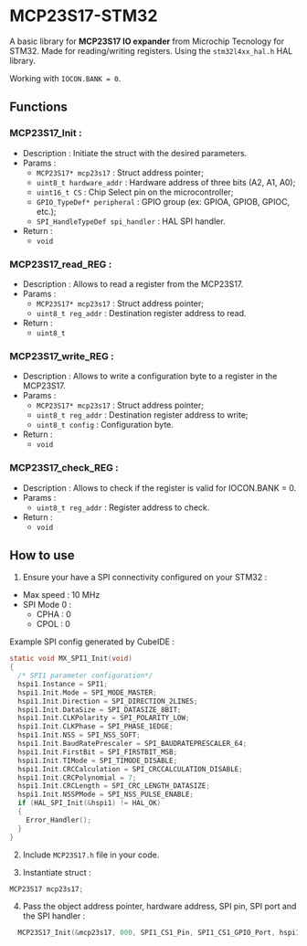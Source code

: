 # MCP23S17-STM32

A basic library for __MCP23S17 IO expander__ from Microchip Tecnology for STM32. Made for reading/writing registers. Using the `stm32l4xx_hal.h` HAL library.

Working with `IOCON.BANK = 0`.

## Functions

### MCP23S17_Init :
- Description :
  Initiate the struct with the desired parameters.
- Params :
  - `MCP23S17* mcp23s17` : Struct address pointer;
  - `uint8_t hardware_addr` : Hardware address of three bits (A2, A1, A0);
  - `uint16_t CS` : Chip Select pin on the microcontroller;
  - `GPIO_TypeDef* peripheral` : GPIO group (ex: GPIOA, GPIOB, GPIOC, etc.);
  - `SPI_HandleTypeDef spi_handler` : HAL SPI handler.
- Return :
  - `void`

### MCP23S17_read_REG :
- Description :
  Allows to read a register from the MCP23S17.
- Params :
  - `MCP23S17* mcp23s17` : Struct address pointer;
  - `uint8_t reg_addr` : Destination register address to read.
- Return :
  - `uint8_t`

### MCP23S17_write_REG :
- Description :
  Allows to write a configuration byte to a register in the MCP23S17. 
- Params :
  - `MCP23S17* mcp23s17` : Struct address pointer;
  - `uint8_t reg_addr` : Destination register address to write;
  - `uint8_t config` : Configuration byte.
- Return :
  - `void`

### MCP23S17_check_REG :
- Description :
  Allows to check if the register is valid for IOCON.BANK = 0.
- Params :
  - `uint8_t reg_addr` : Register address to check.
- Return :
  - `void`

## How to use

1. Ensure your have a SPI connectivity configured on your STM32 :
- Max speed : 10 MHz
- SPI Mode 0 :
  - CPHA : 0
  - CPOL : 0

Example SPI config generated by CubeIDE :
```c
static void MX_SPI1_Init(void)
{
  /* SPI1 parameter configuration*/
  hspi1.Instance = SPI1;
  hspi1.Init.Mode = SPI_MODE_MASTER;
  hspi1.Init.Direction = SPI_DIRECTION_2LINES;
  hspi1.Init.DataSize = SPI_DATASIZE_8BIT;
  hspi1.Init.CLKPolarity = SPI_POLARITY_LOW;
  hspi1.Init.CLKPhase = SPI_PHASE_1EDGE;
  hspi1.Init.NSS = SPI_NSS_SOFT;
  hspi1.Init.BaudRatePrescaler = SPI_BAUDRATEPRESCALER_64;
  hspi1.Init.FirstBit = SPI_FIRSTBIT_MSB;
  hspi1.Init.TIMode = SPI_TIMODE_DISABLE;
  hspi1.Init.CRCCalculation = SPI_CRCCALCULATION_DISABLE;
  hspi1.Init.CRCPolynomial = 7;
  hspi1.Init.CRCLength = SPI_CRC_LENGTH_DATASIZE;
  hspi1.Init.NSSPMode = SPI_NSS_PULSE_ENABLE;
  if (HAL_SPI_Init(&hspi1) != HAL_OK)
  {
    Error_Handler();
  }
}
```

2. Include `MCP23S17.h` file in your code.

3. Instantiate struct :
```c
MCP23S17 mcp23s17;
```

4. Pass the object address pointer, hardware address, SPI pin, SPI port and the SPI handler :
```c
  MCP23S17_Init(&mcp23s17, 000, SPI1_CS1_Pin, SPI1_CS1_GPIO_Port, hspi1);
```
